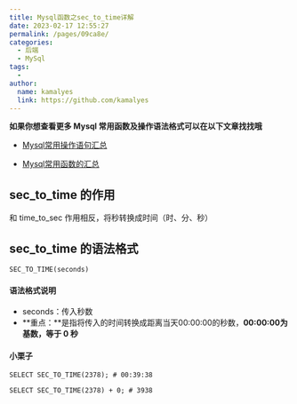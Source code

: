 ```yaml
---
title: Mysql函数之sec_to_time详解
date: 2023-02-17 12:55:27
permalink: /pages/09ca8e/
categories:
  - 后端
  - MySql
tags:
  - 
author: 
  name: kamalyes
  link: https://github.com/kamalyes
---
```

**如果你想查看更多 Mysql 常用函数及操作语法格式可以在以下文章找找哦**

- [Mysql常用操作语句汇总](./59.Mysql常用操作语句汇总.md)

- [Mysql常用函数的汇总](./01.Mysql常用函数汇总.md)

sec_to_time 的作用
-----------------

和 time_to_sec 作用相反，将秒转换成时间（时、分、秒）

sec_to_time 的语法格式
-------------------

```
SEC_TO_TIME(seconds)
```

#### 语法格式说明

*   seconds：传入秒数
*   **重点：**是指将传入的时间转换成距离当天00:00:00的秒数，**00:00:00为基数，等于 0 秒**

#### 小栗子

```
SELECT SEC_TO_TIME(2378); # 00:39:38

SELECT SEC_TO_TIME(2378) + 0; # 3938
```
